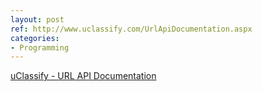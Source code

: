 ```yaml
---
layout: post
ref: http://www.uclassify.com/UrlApiDocumentation.aspx
categories:
- Programming
---
```


[uClassify - URL API Documentation](http://www.uclassify.com/UrlApiDocumentation.aspx)
